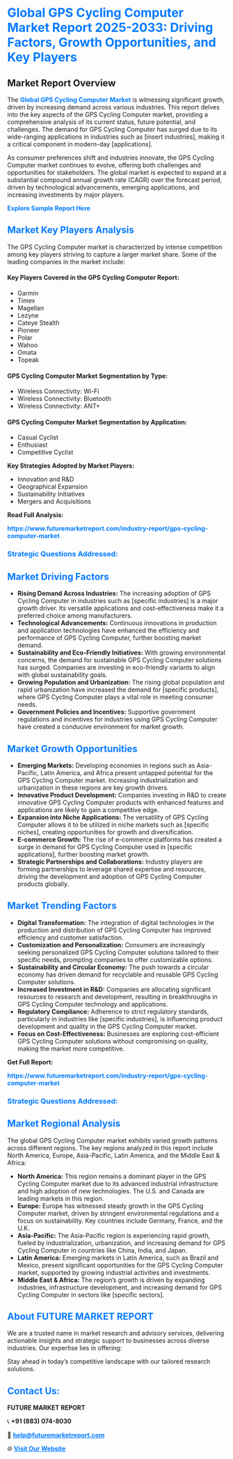<h1 style="color: #007BFF;">Global GPS Cycling Computer Market Report 2025-2033: Driving Factors, Growth Opportunities, and Key Players</h1>

<section id="overview">
<h2>Market Report Overview</h2>
<p>The <a href="https://www.futuremarketreport.com/industry-report/gps-cycling-computer-market" style="color: #007BFF; text-decoration: none;"><strong>Global GPS Cycling Computer Market</strong></a> is witnessing significant growth, driven by increasing demand across various industries. This report delves into the key aspects of the GPS Cycling Computer market, providing a comprehensive analysis of its current status, future potential, and challenges. The demand for GPS Cycling Computer has surged due to its wide-ranging applications in industries such as [insert industries], making it a critical component in modern-day [applications].</p>
<p>As consumer preferences shift and industries innovate, the GPS Cycling Computer market continues to evolve, offering both challenges and opportunities for stakeholders. The global market is expected to expand at a substantial compound annual growth rate (CAGR) over the forecast period, driven by technological advancements, emerging applications, and increasing investments by major players.</p>
</section>

<section id="overview">
<p><a href="https://www.futuremarketreport.com/request-sample/reportId=40433" style="color: #007BFF; text-decoration: none;"><strong>Explore Sample Report Here</strong></a></p>
</section>

<section id="key-players">
<h2 style="color: #007BFF;">Market Key Players Analysis</h2>
<p>The GPS Cycling Computer market is characterized by intense competition among key players striving to capture a larger market share. Some of the leading companies in the market include:</p>
<h4>Key Players Covered in the GPS Cycling Computer Report:</h4>
<ul><li>Garmin</li><li>Timex</li><li>Magellan</li><li>Lezyne</li><li>Cateye Stealth</li><li>Pioneer</li><li>Polar</li><li>Wahoo</li><li>Omata</li><li>Topeak</li></ul>
<h4>GPS Cycling Computer Market Segmentation by Type:</h4>
<ul><li>Wireless Connectivity: Wi-Fi</li><li>Wireless Connectivity: Bluetooth</li><li>Wireless Connectivity: ANT+</li></ul>

<h4>GPS Cycling Computer Market Segmentation by Application:</h4>
<ul><li>Casual Cyclist</li><li>Enthusiast</li><li>Competitive Cyclist</li></ul>
<p><strong>Key Strategies Adopted by Market Players:</strong></p>
<ul>
<li>Innovation and R&D</li>
<li>Geographical Expansion</li>
<li>Sustainability Initiatives</li>
<li>Mergers and Acquisitions</li>
</ul>
</section>

<section>
<p><strong>Read Full Analysis: </strong></p><a href="https://www.futuremarketreport.com/industry-report/gps-cycling-computer-market" style="color: #007BFF; text-decoration: none;"><strong>https://www.futuremarketreport.com/industry-report/gps-cycling-computer-market</strong></a>
<h3 style="color: #007BFF;">Strategic Questions Addressed:</h3>
</section>

<section id="driving-factors">
<h2 style="color: #007BFF;">Market Driving Factors</h2>
<ul>
<li><strong>Rising Demand Across Industries:</strong> The increasing adoption of GPS Cycling Computer in industries such as [specific industries] is a major growth driver. Its versatile applications and cost-effectiveness make it a preferred choice among manufacturers.</li>
<li><strong>Technological Advancements:</strong> Continuous innovations in production and application technologies have enhanced the efficiency and performance of GPS Cycling Computer, further boosting market demand.</li>
<li><strong>Sustainability and Eco-Friendly Initiatives:</strong> With growing environmental concerns, the demand for sustainable GPS Cycling Computer solutions has surged. Companies are investing in eco-friendly variants to align with global sustainability goals.</li>
<li><strong>Growing Population and Urbanization:</strong> The rising global population and rapid urbanization have increased the demand for [specific products], where GPS Cycling Computer plays a vital role in meeting consumer needs.</li>
<li><strong>Government Policies and Incentives:</strong> Supportive government regulations and incentives for industries using GPS Cycling Computer have created a conducive environment for market growth.</li>
</ul>
</section>

<section id="growth-opportunities">
<h2 style="color: #007BFF;">Market Growth Opportunities</h2>
<ul>
<li><strong>Emerging Markets:</strong> Developing economies in regions such as Asia-Pacific, Latin America, and Africa present untapped potential for the GPS Cycling Computer market. Increasing industrialization and urbanization in these regions are key growth drivers.</li>
<li><strong>Innovative Product Development:</strong> Companies investing in R&D to create innovative GPS Cycling Computer products with enhanced features and applications are likely to gain a competitive edge.</li>
<li><strong>Expansion into Niche Applications:</strong> The versatility of GPS Cycling Computer allows it to be utilized in niche markets such as [specific niches], creating opportunities for growth and diversification.</li>
<li><strong>E-commerce Growth:</strong> The rise of e-commerce platforms has created a surge in demand for GPS Cycling Computer used in [specific applications], further boosting market growth.</li>
<li><strong>Strategic Partnerships and Collaborations:</strong> Industry players are forming partnerships to leverage shared expertise and resources, driving the development and adoption of GPS Cycling Computer products globally.</li>
</ul>
</section>

<section id="trending-factors">
<h2 style="color: #007BFF;">Market Trending Factors</h2>
<ul>
<li><strong>Digital Transformation:</strong> The integration of digital technologies in the production and distribution of GPS Cycling Computer has improved efficiency and customer satisfaction.</li>
<li><strong>Customization and Personalization:</strong> Consumers are increasingly seeking personalized GPS Cycling Computer solutions tailored to their specific needs, prompting companies to offer customizable options.</li>
<li><strong>Sustainability and Circular Economy:</strong> The push towards a circular economy has driven demand for recyclable and reusable GPS Cycling Computer solutions.</li>
<li><strong>Increased Investment in R&D:</strong> Companies are allocating significant resources to research and development, resulting in breakthroughs in GPS Cycling Computer technology and applications.</li>
<li><strong>Regulatory Compliance:</strong> Adherence to strict regulatory standards, particularly in industries like [specific industries], is influencing product development and quality in the GPS Cycling Computer market.</li>
<li><strong>Focus on Cost-Effectiveness:</strong> Businesses are exploring cost-efficient GPS Cycling Computer solutions without compromising on quality, making the market more competitive.</li>
</ul>
</section>

<section>
<p><strong>Get Full Report: </strong></p><a href="https://www.futuremarketreport.com/industry-report/gps-cycling-computer-market" style="color: #007BFF; text-decoration: none;"><strong>https://www.futuremarketreport.com/industry-report/gps-cycling-computer-market</strong></a>
<h3 style="color: #007BFF;">Strategic Questions Addressed:</h3>
</section>


<section id="regional-analysis">
<h2 style="color: #007BFF;">Market Regional Analysis</h2>
<p>The global GPS Cycling Computer market exhibits varied growth patterns across different regions. The key regions analyzed in this report include North America, Europe, Asia-Pacific, Latin America, and the Middle East & Africa:</p>
<ul>
<li><strong>North America:</strong> This region remains a dominant player in the GPS Cycling Computer market due to its advanced industrial infrastructure and high adoption of new technologies. The U.S. and Canada are leading markets in this region.</li>
<li><strong>Europe:</strong> Europe has witnessed steady growth in the GPS Cycling Computer market, driven by stringent environmental regulations and a focus on sustainability. Key countries include Germany, France, and the U.K.</li>
<li><strong>Asia-Pacific:</strong> The Asia-Pacific region is experiencing rapid growth, fueled by industrialization, urbanization, and increasing demand for GPS Cycling Computer in countries like China, India, and Japan.</li>
<li><strong>Latin America:</strong> Emerging markets in Latin America, such as Brazil and Mexico, present significant opportunities for the GPS Cycling Computer market, supported by growing industrial activities and investments.</li>
<li><strong>Middle East & Africa:</strong> The region’s growth is driven by expanding industries, infrastructure development, and increasing demand for GPS Cycling Computer in sectors like [specific sectors].</li>
</ul>
</section>

<footer>
<h2 style="color: #007BFF;">About FUTURE MARKET REPORT</h2>
<p>We are a trusted name in market research and advisory services, delivering actionable insights and strategic support to businesses across diverse industries. Our expertise lies in offering:</p>

<p>Stay ahead in today’s competitive landscape with our tailored research solutions.</p>

<h2 style="color: #007BFF;">Contact Us:</h2>
<p><strong>FUTURE MARKET REPORT</strong></p>
<p>📞 <strong>+91 (883) 074-8030</strong></p>
<p>📧 <strong><a href="mailto:help@futuremarketreport.com" style="color: #007BFF;">help@futuremarketreport.com</a></strong></p>
<p>🌐 <strong><a href="https://www.futuremarketreport.com/" style="color: #007BFF;">Visit Our Website</a></strong></p>
</footer>